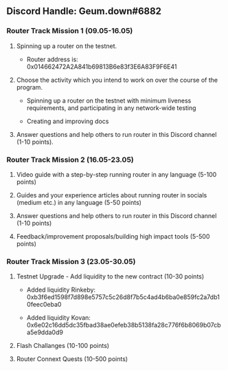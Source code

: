 ## Discord Handle: Geum.down#6882
### Router Track Mission 1 (09.05-16.05)

1) Spinning up a router on the testnet.

    - Router address is: 0x014662472A2A841b69813B6e83f3E6A83F9F6E41


2) Choose the activity which you intend to work on over the course of the program.

   - Spinning up a router on the testnet with minimum liveness requirements, and participating in any network-wide testing

   - Creating and improving docs

3) Answer questions and help others to run router in this Discord channel (1-10 points).


### Router Track Mission 2 (16.05-23.05)

1) Video guide with a step-by-step running router in any language (5-100 points)

2) Guides and your experience articles about running router in socials (medium etc.) in any language (5-50 points)

3) Answer questions and help others to run router in this Discord channel (1-10 points)

4) Feedback/improvement proposals/building high impact tools (5-500 points)


### Router Track Mission 3 (23.05-30.05)

1) Testnet Upgrade - Add liquidity to the new contract (10-30 points)

      - Added liquidity Rinkeby: 0xb3f6ed1598f7d898e5757c5c26d8f7b5c4ad4b6ba0e859fc2a7db10feec0eba0

    - Added liquidity Kovan: 0x6e02c16dd5dc35fbad38ae0efeb38b5138fa28c776f6b8069b07cba5e9dda0d9
   

2) Flash Challanges (10-100 points)

3) Router Connext Quests (10-500 points)

